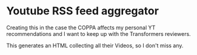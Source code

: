 # Youtube RSS feed aggregator

Creating this in the case the COPPA affects my personal YT recommendations and I want to keep up with the Transformers reviewers.

This generates an HTML collecting all their Videos, so I don't miss any.
